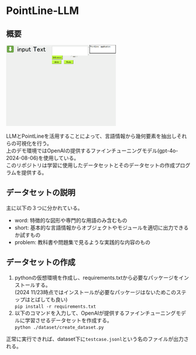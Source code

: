 # PointLine-LLM
## 概要
<img src="./pointline_llm_demo.gif" alt="pointline_llm_demo" width="300">  

LLMとPointLineを活用することによって、言語情報から幾何要素を抽出しそれらの可視化を行う。  
上のデモ環境ではOpenAIの提供するファインチューニングモデル(gpt-4o-2024-08-06)を使用している。  
このリポジトリは学習に使用したデータセットとそのデータセットの作成プログラムを提供する。

## データセットの説明
主に以下の３つに分かれている。
- word: 特徴的な図形や専門的な用語のみ含むもの
- short: 基本的な言語情報からオブジェクトやモジュールを適切に出力できるか試すもの
- problem: 教科書や問題集で見るような実践的な内容のもの
## データセットの作成
1. pythonの仮想環境を作成し、requirements.txtから必要なパッケージをインストールする。  
(2024 11/23時点ではインストールが必要なパッケージはないためこのステップはとばしても良い)  
`pip install -r requirements.txt`
1. 以下のコマンドを入力して、OpenAIが提供するファインチューニングモデルに学習させるデータセットを作成する。  
`python ./dataset/create_dataset.py`  

正常に実行できれば、dataset下に`testcase.jsonl`という名のファイルが出力される。  


